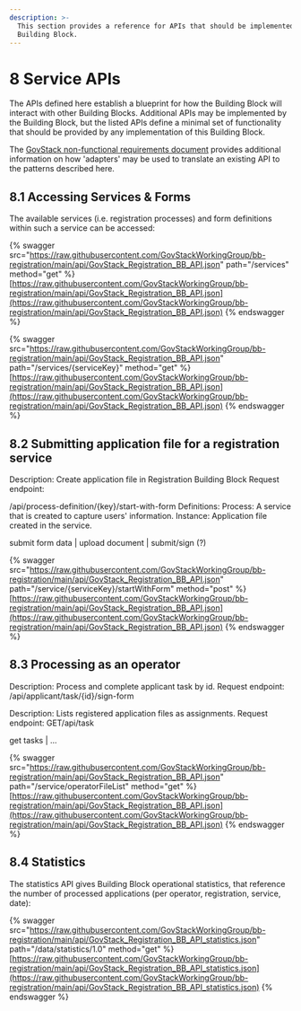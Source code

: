 ```yaml
---
description: >-
  This section provides a reference for APIs that should be implemented by this
  Building Block.
---
```


# 8 Service APIs

The APIs defined here establish a blueprint for how the Building Block will interact with other Building Blocks. Additional APIs may be implemented by the Building Block, but the listed APIs define a minimal set of functionality that should be provided by any implementation of this Building Block.&#x20;

The [GovStack non-functional requirements document](https://govstack.gitbook.io/specification/architecture-and-nonfunctional-requirements/6-onboarding) provides additional information on how 'adapters' may be used to translate an existing API to the patterns described here.

## 8.1 Accessing Services & Forms

The available services (i.e. registration processes) and form definitions within such a service can be accessed:

{% swagger src="https://raw.githubusercontent.com/GovStackWorkingGroup/bb-registration/main/api/GovStack_Registration_BB_API.json" path="/services" method="get" %}
[https://raw.githubusercontent.com/GovStackWorkingGroup/bb-registration/main/api/GovStack_Registration_BB_API.json](https://raw.githubusercontent.com/GovStackWorkingGroup/bb-registration/main/api/GovStack_Registration_BB_API.json)
{% endswagger %}

{% swagger src="https://raw.githubusercontent.com/GovStackWorkingGroup/bb-registration/main/api/GovStack_Registration_BB_API.json" path="/services/{serviceKey}" method="get" %}
[https://raw.githubusercontent.com/GovStackWorkingGroup/bb-registration/main/api/GovStack_Registration_BB_API.json](https://raw.githubusercontent.com/GovStackWorkingGroup/bb-registration/main/api/GovStack_Registration_BB_API.json)
{% endswagger %}

## 8.2 Submitting application file for a registration service

Description: Create application file in Registration Building Block Request endpoint: &#x20;

/api/process-definition/{key}/start-with-form   Definitions: Process: A service that is created to capture users' information.  Instance: Application file created in the service.&#x20;

submit form data | upload document | submit/sign (?)

{% swagger src="https://raw.githubusercontent.com/GovStackWorkingGroup/bb-registration/main/api/GovStack_Registration_BB_API.json" path="/service/{serviceKey}/startWithForm" method="post" %}
[https://raw.githubusercontent.com/GovStackWorkingGroup/bb-registration/main/api/GovStack_Registration_BB_API.json](https://raw.githubusercontent.com/GovStackWorkingGroup/bb-registration/main/api/GovStack_Registration_BB_API.json)
{% endswagger %}

## 8.3 Processing as an operator

Description: Process and complete applicant task by id. Request endpoint:  /api/applicant/task/{id}/sign-form

Description: Lists registered application files as assignments. Request endpoint: GET/api/task&#x20;

get tasks | ...

{% swagger src="https://raw.githubusercontent.com/GovStackWorkingGroup/bb-registration/main/api/GovStack_Registration_BB_API.json" path="/service/operatorFileList" method="get" %}
[https://raw.githubusercontent.com/GovStackWorkingGroup/bb-registration/main/api/GovStack_Registration_BB_API.json](https://raw.githubusercontent.com/GovStackWorkingGroup/bb-registration/main/api/GovStack_Registration_BB_API.json)
{% endswagger %}

## 8.4 Statistics

The statistics API gives Building Block operational statistics, that reference the number of processed applications (per operator, registration, service, date):

{% swagger src="https://raw.githubusercontent.com/GovStackWorkingGroup/bb-registration/main/api/GovStack_Registration_BB_API_statistics.json" path="/data/statistics/1.0" method="get" %}
[https://raw.githubusercontent.com/GovStackWorkingGroup/bb-registration/main/api/GovStack_Registration_BB_API_statistics.json](https://raw.githubusercontent.com/GovStackWorkingGroup/bb-registration/main/api/GovStack_Registration_BB_API_statistics.json)
{% endswagger %}
